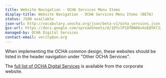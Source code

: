 ```yaml
---
title: Website Navigation - OCHA Services Menu Items
display-title: Website Navigation - OCHA Services Menu Items (BETA)
status: JSON available
json-url: http://vocabulary.unocha.org/json/beta-v1/ocha_services.json
gss-url: https://docs.google.com/spreadsheets/d/1DYclP1DfBN08vXoEQYK7J2Oo8MxllKTWjXBU-LHkeXE/edit#gid=856823080
managed-by: OCHA Digital Services
contact-email: verity@un.org
---
```


When implementing the OCHA common design, these websites should be listed in the header navigation under "Other OCHA Services".

The [full list of OCHA Digital Services](https://www.unocha.org/ocha-digital-services) is available from the corporate website.
